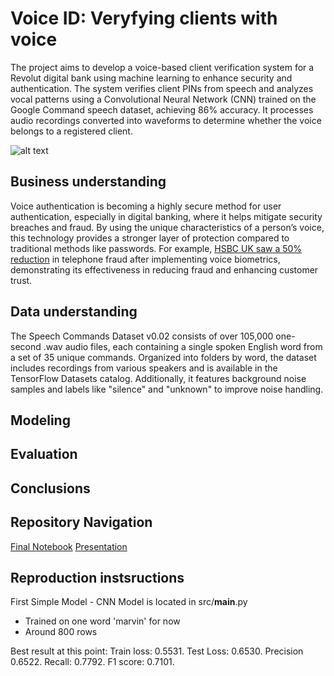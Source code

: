 # Voice ID: Veryfying clients with voice

The project aims to develop a voice-based client verification system for a Revolut digital bank using machine learning to enhance security and authentication. The system verifies client PINs from speech and analyzes vocal patterns using a Convolutional Neural Network (CNN) trained on the Google Command speech dataset, achieving 86% accuracy. It processes audio recordings converted into waveforms to determine whether the voice belongs to a registered client.

![alt text](path/to/image1.png)

## Business understanding

Voice authentication is becoming a highly secure method for user authentication, especially in digital banking, where it helps mitigate security breaches and fraud. By using the unique characteristics of a person’s voice, this technology provides a stronger layer of protection compared to traditional methods like passwords. For example, [HSBC UK saw a 50% reduction](https://www.about.hsbc.co.uk/news-and-media/hsbc-uks-voice-id-prevents-gbp249-million-of-attempted-fraud) in telephone fraud after implementing voice biometrics, demonstrating its effectiveness in reducing fraud and enhancing customer trust.

## Data understanding

The Speech Commands Dataset v0.02 consists of over 105,000 one-second .wav audio files, each containing a single spoken English word from a set of 35 unique commands. Organized into folders by word, the dataset includes recordings from various speakers and is available in the TensorFlow Datasets catalog. Additionally, it features background noise samples and labels like "silence" and "unknown" to improve noise handling.

## Modeling

## Evaluation

## Conclusions

## Repository Navigation

[Final Notebook](/path/to/file)
[Presentation](/path/to/file)

 ## Reproduction instsructions








First Simple Model - CNN
Model is located in src/__main__.py

* Trained on one word 'marvin' for now
* Around 800 rows

Best result at this point:
Train loss: 0.5531. Test Loss: 0.6530. Precision 0.6522. Recall: 0.7792. F1 score: 0.7101. 


